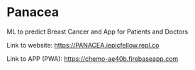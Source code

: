 # Panacea

ML to predict Breast Cancer and App for Patients and Doctors 

Link to website: https://PANACEA.iepicfellow.repl.co

Link to APP (PWA): https://chemo-ae40b.firebaseapp.com

